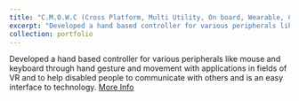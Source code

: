 ```yaml
---
title: "C.M.O.W.C (Cross Platform, Multi Utility, On board, Wearable, Controller)"
excerpt: "Developed a hand based controller for various peripherals like mouse and keyboard through hand gesture and movement with applications in fields of VR and to help disabled people to communicate with others and is an easy interface to technology. <br/><img src='https://praked.github.io/files/cmoc.jpg'>"
collection: portfolio
---
```


Developed a hand based controller for various peripherals like mouse and keyboard through hand gesture and movement with applications in fields of VR and to help disabled people to communicate with others and is an easy interface to technology. <a href="https://goo.gl/YrJeaL">More Info</a>
  
